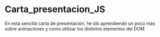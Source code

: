 # Carta_presentacion_JS

En esta sencilla carta de presentación, he ido aprendiendo un poco más sobre animaciones y como utilizar los distintos elementos del DOM 